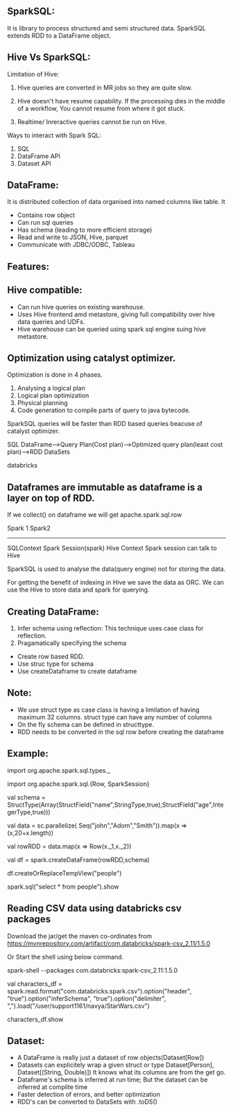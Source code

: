 SparkSQL: 
------------
It is library to process structured and semi structured data. SparkSQL extends RDD to a DataFrame object.

Hive Vs SparkSQL:
--------------------

Limitation of Hive:
1. Hive queries are converted in MR jobs so they are quite slow.

2. Hive doesn't have resume capability. If the processing dies in the middle of a workflow, You cannot resume from where it got stuck.

3. Realtime/ Inreractive queries cannot be run on Hive.


Ways to interact with Spark SQL:
1. SQL
2. DataFrame API
3. Dataset API

DataFrame:
----------
It is distributed collection of data organised into named columns like table. It
- Contains row object
- Can run sql queries
- Has schema (leading to more efficient storage)
- Read and write to JSON, Hive, parquet
- Communicate with JDBC/ODBC, Tableau

Features:
------------

Hive compatible:
-----------------
- Can run hive queries on existing warehouse.
- Uses Hive frontend amd metastore, giving full compatibility over hive data queries and UDFs.
- Hive warehouse can be queried using spark sql engine suing hive metastore.

Optimization using catalyst optimizer.
--------------------------------------
Optimization is done in 4 phases.
1. Analysing a logical plan
2. Logical plan optimization
3. Physical planning
4. Code generation to compile parts of query to java bytecode.

SparkSQL queries will be faster than RDD based queries beacuse of catalyst optimizer.

SQL
DataFrame-->Query Plan(Cost plan)-->Optimized query plan(least cost plan)-->RDD
DataSets

﻿﻿databricks

Dataframes are immutable as dataframe is a layer on top of RDD.
----------------------------

If we collect() on dataframe we will get apache.spark.sql.row

Spark 1		Spark2
---------	---------
SQLContext	Spark Session(spark)
Hive Context	Spark session can talk to Hive


SparkSQL is used to analyse the data(query engine) not for storing the data.

For getting the benefit of indexing in Hive we save the data as ORC. We can use the Hive to store data and spark for querying. 

Creating DataFrame:
--------------------------

1) Infer schema using reflection: This technique uses case class for reflection.
2) Pragamatically specifying the schema
- Create row based RDD.
- Use struc type for schema
- Use createDataframe to create dataframe

Note:
-----
- We use struct type as case class is having a limilation of having maximum 32 columns. struct type can have any number of columns
- On the fly schema can be defined in structtype.
- RDD needs to be converted in the sql row before creating the dataframe

Example:
--------

import org.apache.spark.sql.types._

import org.apache.spark.sql.{Row, SparkSession}

val schema = StructType(Array(StructField("name",StringType,true),StructField("age",IntegerType,true)))

val data = sc.parallelize( Seq("john","Adom","Smith")).map(x => (x,20+x.length))

val rowRDD = data.map(x => Row(x._1,x._2))	

val df = spark.createDataFrame(rowRDD,schema)

df.createOrReplaceTempView("people")

spark.sql("select * from people").show


Reading CSV data using databricks csv packages
----------------------------------------------------------------------
Download the jar/get the maven co-ordinates from https://mvnrepository.com/artifact/com.databricks/spark-csv_2.11/1.5.0

Or 
Start the shell using below command.

spark-shell --packages com.databricks:spark-csv_2.11:1.5.0

val characters_df = spark.read.format("com.databricks.spark.csv").option("header", "true").option("inferSchema", "true").option("delimiter", ",").load("/user/support1161/navya/StarWars.csv")

characters_df.show


Dataset:
--------
- A DataFrame is really just a dataset of row objects(Dataset[Row])
- Datasets can explicitely wrap a given struct or type
	Dataset[Person], Dataset[(String, Double)])
	It knows what its columns are from the get go.
- Dataframe's schema is inferred at run time; But the dataset can be inferred at complite time 
- Faster detection of errors, and better optimization
- RDD's can be converted to DataSets with .toDS()
